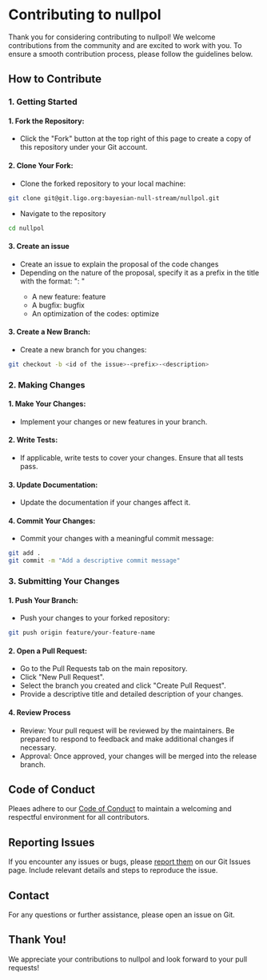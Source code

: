# Contributing to nullpol

Thank you for considering contributing to nullpol! We welcome contributions from the community and are excited to work with you. To ensure a smooth contribution process, please follow the guidelines below.

## How to Contribute
### 1. Getting Started
#### 1. Fork the Repository:
- Click the "Fork" button at the top right of this page to create a copy of this repository under your Git account.

#### 2. Clone Your Fork:
- Clone the forked repository to your local machine:
```bash
git clone git@git.ligo.org:bayesian-null-stream/nullpol.git
```
- Navigate to the repository
```bash
cd nullpol
```

#### 3. Create an issue
- Create an issue to explain the proposal of the code changes
- Depending on the nature of the proposal, specify it as a prefix in the title with the format: "<prefix>: <description>"
  - A new feature: feature
  - A bugfix: bugfix
  - An optimization of the codes: optimize

#### 3. Create a New Branch:
- Create a new branch for you changes:
```bash
git checkout -b <id of the issue>-<prefix>-<description>
```

### 2. Making Changes
#### 1. Make Your Changes:
- Implement your changes or new features in your branch.

#### 2. Write Tests:
- If applicable, write tests to cover your changes. Ensure that all tests pass.

#### 3. Update Documentation:
- Update the documentation if your changes affect it.

#### 4. Commit Your Changes:
- Commit your changes with a meaningful commit message:
```bash
git add .
git commit -m "Add a descriptive commit message"
```

### 3. Submitting Your Changes
#### 1. Push Your Branch:
- Push your changes to your forked repository:
```bash
git push origin feature/your-feature-name
```

#### 2. Open a Pull Request:
- Go to the Pull Requests tab on the main repository.
- Click "New Pull Request".
- Select the branch you created and click "Create Pull Request".
- Provide a descriptive title and detailed description of your changes.

#### 4. Review Process
- Review: Your pull request will be reviewed by the maintainers. Be prepared to respond to feedback and make additional changes if necessary.
- Approval: Once approved, your changes will be merged into the release branch.

## Code of Conduct
Pleaes adhere to our [Code of Conduct](CODE_OF_CONDUCT.md) to maintain a welcoming and respectful environment for all contributors.

## Reporting Issues
If you encounter any issues or bugs, please [report them](https://git.ligo.org/bayesian-null-stream/nullpol/-/issues) on our Git Issues page. Include relevant details and steps to reproduce the issue.

## Contact
For any questions or further assistance, please open an issue on Git.

## Thank You!

We appreciate your contributions to nullpol and look forward to your pull requests!
